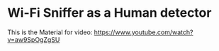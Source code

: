 # Wi-Fi Sniffer as a Human detector

This is the Material for video: https://www.youtube.com/watch?v=aw9SpOgZgSU

